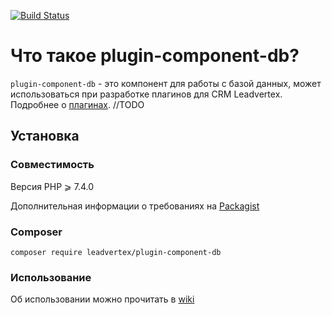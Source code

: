 [![Build Status](https://travis-ci.com/leadvertex/plugin-component-db.svg?branch=master)](https://travis-ci.com/leadvertex/plugin-component-db)

# Что такое plugin-component-db?

`plugin-component-db` - это компонент для работы с базой данных, может использоваться при разработке плагинов для CRM Leadvertex.
Подробнее о [плагинах](https://github.com/leadvertex/plugin-docs-internal). //TODO

## Установка

### Совместимость
Версия PHP ⩾ 7.4.0

Дополнительная информации о требованиях на [Packagist](https://packagist.org/packages/leadvertex/plugin-component-db)

### Composer

`composer require leadvertex/plugin-component-db`

### Использование

Об использовании можно прочитать в [wiki](https://github.com/leadvertex/plugin-component-db/wiki/Usage)

